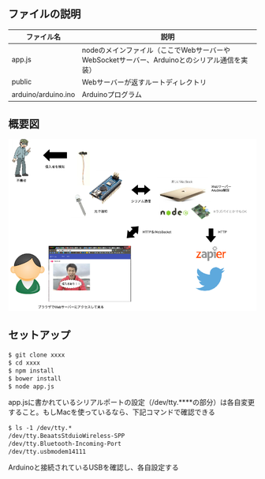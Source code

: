 
## ファイルの説明

|ファイル名|説明|
|--- |--- |
|app.js|nodeのメインファイル（ここでWebサーバーやWebSocketサーバー、Arduinoとのシリアル通信を実装）|
|public|Webサーバーが返すルートディレクトリ|
|arduino/arduino.ino|Arduinoプログラム|

## 概要図

![wather概要図](https://raw.githubusercontent.com/balmychan/watcher/master/public/img/about_watcher.v2.png)

## セットアップ

```
$ git clone xxxx
$ cd xxxx
$ npm install
$ bower install
$ node app.js
```

app.jsに書かれているシリアルポートの設定（/dev/tty.****の部分）は各自変更すること。もしMacを使っているなら、下記コマンドで確認できる

```
$ ls -1 /dev/tty.*
/dev/tty.BeaatsStduioWireless-SPP
/dev/tty.Bluetooth-Incoming-Port
/dev/tty.usbmodem14111
```

Arduinoと接続されているUSBを確認し、各自設定する

